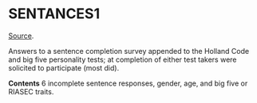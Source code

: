 # SENTANCES1

[Source](https://openpsychometrics.org/_rawdata/).

Answers to a sentence completion survey appended to the Holland Code and big five personality tests; at completion of either test takers were solicited to participate (most did).

**Contents**
6 incomplete sentence responses, gender, age, and big five or RIASEC traits.
